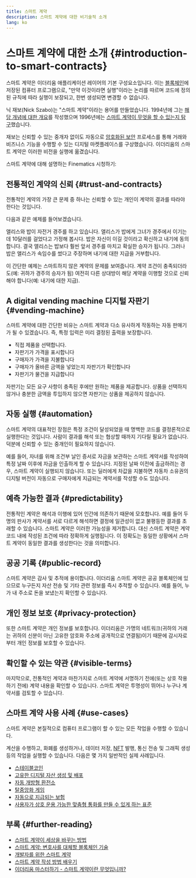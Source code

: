 ```yaml
---
title: 스마트 계약
description: 스마트 계약에 대한 비기술적 소개
lang: ko
---
```


# 스마트 계약에 대한 소개 {#introduction-to-smart-contracts}

스마트 계약은 이더리움 애플리케이션 레이어의 기본 구성요소입니다. 이는 [블록체인](/glossary/#blockchain)에 저장된 컴퓨터 프로그램으로, "만약 이것이라면 실행"이라는 논리를 따르며 코드에 정의된 규칙에 따라 실행이 보장되고, 한번 생성되면 변경할 수 없습니다.

닉 재보(Nick Szabo)는 "스마트 계약"이라는 용어를 만들었습니다. 1994년에 그는 [해당 개념에 대한 개요](https://www.fon.hum.uva.nl/rob/Courses/InformationInSpeech/CDROM/Literature/LOTwinterschool2006/szabo.best.vwh.net/smart.contracts.html)를 작성했으며 1996년에는 [스마트 계약이 무엇을 할 수 있는지 탐구](https://www.fon.hum.uva.nl/rob/Courses/InformationInSpeech/CDROM/Literature/LOTwinterschool2006/szabo.best.vwh.net/smart_contracts_2.html)했습니다.

재보는 신뢰할 수 있는 중개자 없이도 자동으로 [암호화된 보안](/glossary/#cryptography) 프로세스를 통해 거래와 비즈니스 기능을 수행할 수 있는 디지털 마켓플레이스를 구상했습니다. 이더리움의 스마트 계약은 이러한 비전을 실행에 옮겼습니다.

스마트 계약에 대해 설명하는 Finematics 시청하기:

<YouTube id="pWGLtjG-F5c" />

## 전통적인 계약의 신뢰 {#trust-and-contracts}

전통적인 계약의 가장 큰 문제 중 하나는 신뢰할 수 있는 개인이 계약의 결과를 따라야 한다는 것입니다.

다음과 같은 예제를 들어보겠습니다.

앨리스와 밥이 자전거 경주를 하고 있습니다. 앨리스가 밥에게 그녀가 경주에서 이기는 데 10달러를 걸었다고 가정해 봅시다. 밥은 자신이 이길 것이라고 확신하고 내기에 동의합니다. 결국 앨리스는 밥보다 훨씬 앞서 경주를 마치고 확실한 승자가 됩니다. 그러나 밥은 앨리스가 속임수를 썼다고 주장하며 내기에 대한 지급을 거부합니다.

이 간단한 예제는 스마트하지 않은 계약의 문제를 보여줍니다. 계약 조건이 충족되더라도(예: 귀하가 경주의 승자가 됨) 여전히 다른 상대방이 해당 계약을 이행할 것으로 신뢰해야 합니다(예: 내기에 대한 지급).

## A digital vending machine 디지털 자판기 {#vending-machine}

스마트 계약에 대한 간단한 비유는 스마트 계약과 다소 유사하게 작동하는 자동 판매기가 될 수 있겠습니다. 즉, 특정 입력은 미리 결정된 출력을 보장합니다.

- 직접 제품을 선택합니다.
- 자판기가 가격을 표시합니다
- 구매자가 가격을 지불합니다
- 구매자가 올바른 금액을 넣었는지 자판기가 확인합니다
- 자판기가 물건을 지급합니다

자판기는 모든 요구 사항이 충족된 후에만 원하는 제품을 제공합니다. 상품을 선택하지 않거나 충분한 금액을 투입하지 않으면 자판기는 상품을 제공하지 않습니다.

## 자동 실행 {#automation}

스마트 계약의 대표적인 장점은 특정 조건이 달성되었을 때 명백한 코드를 결정론적으로 실행한다는 것입니다. 사람이 결과를 해석 또는 협상할 때까지 기다릴 필요가 없습니다. 덕분에 신뢰할 수 있는 중개인이 필요하지 않습니다.

예를 들어, 자녀를 위해 조건부 날인 증서로 자금을 보관하는 스마트 계약서를 작성하여 특정 날짜 이후에 자금을 인출하게 할 수 있습니다. 지정된 날짜 이전에 출금하려는 경우, 스마트 계약이 실행되지 않습니다. 또는 딜러에게 차값을 지불하면 자동차 소유권의 디지털 버전이 자동으로 구매자에게 지급되는 계약서를 작성할 수도 있습니다.

## 예측 가능한 결과 {#predictability}

전통적인 계약은 해석과 이행에 있어 인간에 의존하기 때문에 모호합니다. 예를 들어 두 명의 판사가 계약서를 서로 다르게 해석하면 결정에 일관성이 없고 불평등한 결과를 초래할 수 있습니다. 스마트 계약은 이러한 가능성을 제거합니다. 대신 스마트 계약은 계약 코드 내에 작성된 조건에 따라 정확하게 실행됩니다. 이 정확도는 동일한 상황에서 스마트 계약이 동일한 결과를 생성한다는 것을 의미합니다.

## 공공 기록 {#public-record}

스마트 계약은 감사 및 추적에 용이합니다. 이더리움 스마트 계약은 공공 블록체인에 있으므로 누구든지 자산 전송 및 기타 관련 정보를 즉시 추적할 수 있습니다. 예를 들어, 누가 내 주소로 돈을 보냈는지 확인할 수 있습니다.

## 개인 정보 보호 {#privacy-protection}

또한 스마트 계약은 개인 정보를 보호합니다. 이더리움은 가명의 네트워크(귀하의 거래는 귀하의 신분이 아닌 고유한 암호화 주소에 공개적으로 연결됨)이기 때문에 감시자로부터 개인 정보를 보호할 수 있습니다.

## 확인할 수 있는 약관 {#visible-terms}

마지막으로, 전통적인 계약과 마찬가지로 스마트 계약에 서명하기 전에(또는 상호 작용하기 전에) 계약 내용을 확인할 수 있습니다. 스마트 계약은 투명성이 뛰어나 누구나 계약서를 검토할 수 있습니다.

## 스마트 계약 사용 사례 {#use-cases}

스마트 계약은 본질적으로 컴퓨터 프로그램이 할 수 있는 모든 작업을 수행할 수 있습니다.

계산을 수행하고, 화폐를 생성하거나, 데이터 저장, [NFT](/glossary/#nft) 발행, 통신 전송 및 그래픽 생성 등의 작업을 실행할 수 있습니다. 다음은 몇 가지 일반적인 실제 사례입니다.

- [스테이블코인](/stablecoins/)
- [고유한 디지털 자산 생성 및 배포](/nft/)
- [자동 개방형 환전소](/get-eth/#dex)
- [탈중앙화 게임](/apps/categories/gaming)
- [자동으로 지급되는 보험](https://etherisc.com/)
- [사용자가 상호 운용 가능한 맞춤형 통화를 만들 수 있게 하는 표준](/developers/docs/standards/tokens/)

## 부록 {#further-reading}

- [스마트 계약이 세상을 바꾸는 방법](https://www.youtube.com/watch?v=pA6CGuXEKtQ)
- [스마트 계약: 변호사를 대체할 블록체인 기술](https://blockgeeks.com/guides/smart-contracts/)
- [개발자를 위한 스마트 계약](/developers/docs/smart-contracts/)
- [스마트 계약 작성 방법 배우기](/developers/learning-tools/)
- [이더리움 마스터하기 - 스마트 계약이란 무엇입니까?](https://github.com/ethereumbook/ethereumbook/blob/develop/07smart-contracts-solidity.asciidoc#what-is-a-smart-contract)
